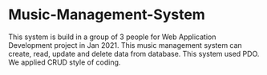 # Music-Management-System

This system is build in a group of 3 people for Web Application Development project in Jan 2021.
This music management system can create, read, update and delete data from database. This system used PDO. We applied CRUD style of coding.
